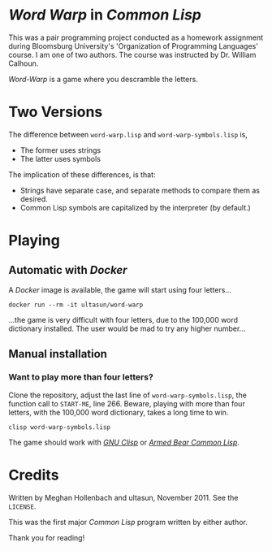 # *Word Warp* in *Common Lisp*
This was a pair programming project conducted as a homework assignment during Bloomsburg University's 'Organization of Programming Languages' course.  I am one of two authors.  The course was instructed by Dr. William Calhoun.

*Word-Warp* is a game where you descramble the letters.  

# Two Versions

The difference between `word-warp.lisp` and `word-warp-symbols.lisp` is, 
* The former uses strings 
* The latter uses symbols
 
The implication of these differences, is that:
* Strings have separate case, and separate methods to compare them as desired.
* Common Lisp symbols are capitalized by the interpreter (by default.)

# Playing
## Automatic with *Docker*
A *Docker* image is available, the game will start using four letters...

`docker run --rm -it ultasun/word-warp`

...the game is very difficult with four letters, due to the 100,000 word dictionary installed.  The user would be mad to try any higher number...
## Manual installation
### Want to play more than four letters?
Clone the repository, adjust the last line of `word-warp-symbols.lisp`, the function call to `START-ME`, line 266.  Beware, playing with more than four letters, with the 100,000 word dictionary, takes a long time to win.

`clisp word-warp-symbols.lisp`

The game should work with [*GNU Clisp*](https://clisp.sourceforge.io/) or [*Armed Bear Common Lisp*](https://armedbear.common-lisp.dev/).

# Credits
Written by Meghan Hollenbach and ultasun, November 2011.  See the `LICENSE`.

This was the first major *Common Lisp* program written by either author.

Thank you for reading!